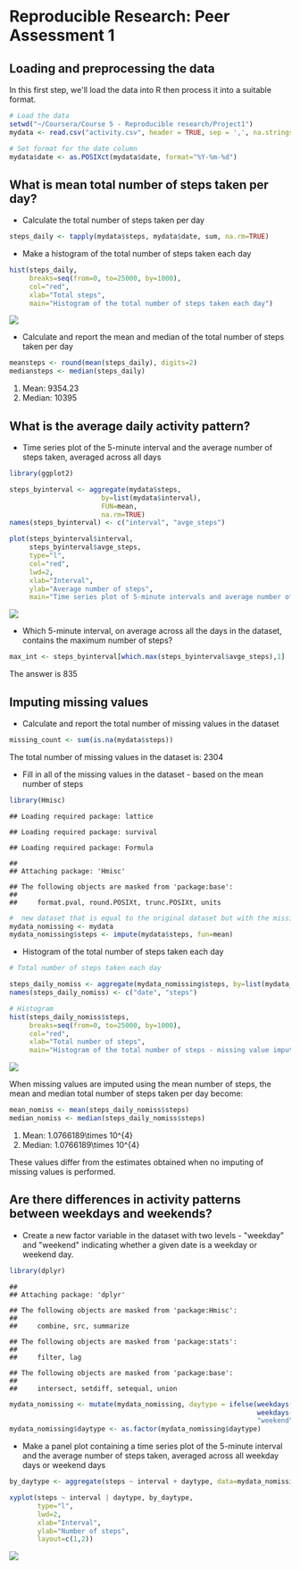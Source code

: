 # Reproducible Research: Peer Assessment 1

## Loading and preprocessing the data
In this first step, we'll load the data into R then process it into a suitable format.


```r
# Load the data
setwd("~/Coursera/Course 5 - Reproducible research/Project1")
mydata <- read.csv("activity.csv", header = TRUE, sep = ',', na.strings="NA")

# Set format for the date column 
mydata$date <- as.POSIXct(mydata$date, format="%Y-%m-%d")
```


## What is mean total number of steps taken per day?
* Calculate the total number of steps taken per day

```r
steps_daily <- tapply(mydata$steps, mydata$date, sum, na.rm=TRUE)
```

* Make a histogram of the total number of steps taken each day

```r
hist(steps_daily, 
     breaks=seq(from=0, to=25000, by=1000),
     col="red",
     xlab="Total steps", 
     main="Histogram of the total number of steps taken each day")
```

![](PA1_template_files/figure-html/unnamed-chunk-3-1.png)<!-- -->

* Calculate and report the mean and median of the total number of steps taken per day

```r
meansteps <- round(mean(steps_daily), digits=2)
mediansteps <- median(steps_daily)
```

1. Mean: 9354.23
2. Median: 10395

## What is the average daily activity pattern?
* Time series plot of the 5-minute interval and the average number of steps taken, averaged across all days

```r
library(ggplot2)

steps_byinterval <- aggregate(mydata$steps, 
                       by=list(mydata$interval), 
                       FUN=mean, 
                       na.rm=TRUE)
names(steps_byinterval) <- c("interval", "avge_steps")

plot(steps_byinterval$interval, 
     steps_byinterval$avge_steps, 
     type="l", 
     col="red", 
     lwd=2, 
     xlab="Interval", 
     ylab="Average number of steps", 
     main="Time series plot of 5-minute intervals and average number of steps")
```

![](PA1_template_files/figure-html/unnamed-chunk-5-1.png)<!-- -->

* Which 5-minute interval, on average across all the days in the dataset, contains the maximum number of steps?

```r
max_int <- steps_byinterval[which.max(steps_byinterval$avge_steps),1]
```

The answer is 835

## Imputing missing values
* Calculate and report the total number of missing values in the dataset 

```r
missing_count <- sum(is.na(mydata$steps))
```
The total number of missing values in the dataset is: 2304

* Fill in all of the missing values in the dataset - based on the mean number of steps

```r
library(Hmisc)
```

```
## Loading required package: lattice
```

```
## Loading required package: survival
```

```
## Loading required package: Formula
```

```
## 
## Attaching package: 'Hmisc'
```

```
## The following objects are masked from 'package:base':
## 
##     format.pval, round.POSIXt, trunc.POSIXt, units
```

```r
#  new dataset that is equal to the original dataset but with the missing data filled in
mydata_nomissing <- mydata
mydata_nomissing$steps <- impute(mydata$steps, fun=mean)
```

* Histogram of the total number of steps taken each day

```r
# Total number of steps taken each day

steps_daily_nomiss <- aggregate(mydata_nomissing$steps, by=list(mydata_nomissing$date), FUN=sum)
names(steps_daily_nomiss) <- c("date", "steps")

# Histogram
hist(steps_daily_nomiss$steps, 
     breaks=seq(from=0, to=25000, by=1000),
     col="red", 
     xlab="Total number of steps", 
     main="Histogram of the total number of steps - missing value imputed")
```

![](PA1_template_files/figure-html/unnamed-chunk-9-1.png)<!-- -->

When missing values are imputed using the mean number of steps, the mean and median total number of steps taken per day become:

```r
mean_nomiss <- mean(steps_daily_nomiss$steps)
median_nomiss <- median(steps_daily_nomiss$steps)
```
1.    Mean: 1.0766189\times 10^{4} 
2.    Median: 1.0766189\times 10^{4}

These values differ  from the estimates obtained when no imputing of missing values is performed.

## Are there differences in activity patterns between weekdays and weekends?
* Create a new factor variable in the dataset with two levels - "weekday" and "weekend" indicating whether a given date is a weekday or weekend day.

```r
library(dplyr)
```

```
## 
## Attaching package: 'dplyr'
```

```
## The following objects are masked from 'package:Hmisc':
## 
##     combine, src, summarize
```

```
## The following objects are masked from 'package:stats':
## 
##     filter, lag
```

```
## The following objects are masked from 'package:base':
## 
##     intersect, setdiff, setequal, union
```

```r
mydata_nomissing <- mutate(mydata_nomissing, daytype = ifelse(weekdays(mydata_nomissing$date) == "Saturday" | 
                                                              weekdays(mydata_nomissing$date) == "Sunday", 
                                                              "weekend", "weekday"))
mydata_nomissing$daytype <- as.factor(mydata_nomissing$daytype)
```

* Make a panel plot containing a time series plot of the 5-minute interval and the average number of steps taken, averaged across all weekday days or weekend days

```r
by_daytype <- aggregate(steps ~ interval + daytype, data=mydata_nomissing, mean)

xyplot(steps ~ interval | daytype, by_daytype, 
       type="l", 
       lwd=2, 
       xlab="Interval", 
       ylab="Number of steps", 
       layout=c(1,2))
```

![](PA1_template_files/figure-html/unnamed-chunk-12-1.png)<!-- -->

